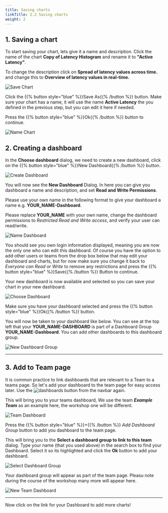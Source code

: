 ```yaml
---
title: Saving charts
linkTitle: 2.2 Saving charts
weight: 2
---
```


## 1. Saving a chart

To start saving your chart, lets give it a name and description. Click the name of the chart **Copy of Latency Histogram** and rename it to **"Active Latency"**.

To change the description click on **Spread of latency values across time.** and change this to **Overview of latency values in real-time.**

![Save Chart](../../../../../imt/images/save-chart.png)

Click the {{% button style="blue" %}}Save As{{% /button %}} button. Make sure your chart has a name, it will use the name **Active Latency** the you defined in the previous step, but you can edit it here if needed.

Press the {{% button style="blue" %}}Ok{{% /button %}}
 button to continue.

![Name Chart](../../../../../imt/images/name-chart.png)

## 2. Creating a dashboard

In the **Choose dashboard** dialog, we need to create a new dashboard, click on the {{% button style="blue" %}}New Dashboard{{% /button %}}
 button.

![Create Dashboard](../../../../../imt/images/create-dashboard.png)

You will now see the **New Dashboard** Dialog. In here you can give you dashboard a name and description, and set **Read and Write Permissions**.

Please use your own name in the following format to give your dashboard a name e.g. **YOUR_NAME-Dashboard**.

Please replace **YOUR_NAME** with your own name, change the dashboard permissions to *Restricted Read and Write access*, and verify your user can read/write.

![Name Dashboard](../../../../../imt/images/name-dashboard.png)

You should see you own login information displayed, meaning you are now the only one who can edit this dashboard. Of course you have the option to add other users or teams from the drop box below that may edit your dashboard and charts, but for now make sure you change it back to *Everyone can Read or Write* to remove any restrictions and press the {{% button style="blue" %}}Save{{% /button %}}
 Button to continue.

Your new dashboard is now available and selected so you can save your chart in your new dashboard.

![Choose Dashboard](../../../../../imt/images/choose-dashboard.png)

Make sure you have your dashboard selected and press the {{% button style="blue" %}}Ok{{% /button %}} button.

You will now be taken to your dashboard like below. You can see at the top left that your **YOUR_NAME-DASHBOARD** is part of a Dashboard Group **YOUR_NAME-Dashboard**. You can add other dashboards to this dashboard group.

![New Dashboard Group](../../../../../imt/images/new-dashboard-group.png)

---

## 3. Add to Team page

It is common practice to link dashboards that are relevant to a Team to a teams page. So let's add your dashboard to the team page for easy access later. Use the ![dashboards button](../../../../../imt/images/dashboards.png) from the navbar again.

This will bring you to your teams dashboard, We use the team ***Example Team*** as an example here, the workshop one will be different.

![Team Dashboard](../../../../../imt/images/team-dashboard.png)

Press the {{% button style="blue" %}}+{{% /button %}} *Add Dashboard Group* button to add you dashboard to the team page.

This will bring you to the **Select a dashboard group to link to this team** dialog.
Type your name (that you used above) in the search box to find your Dashboard. Select it so its highlighted and click the **Ok** button to add your dashboard.

![Select Dashboard Group](../../../../../imt/images/select-dashboard-group.png)

Your dashboard group will appear as part of the team page. Pleasu note during the course of the workshop many more will appear here.

![New Team Dashboard](../../../../../imt/images/new-team-dashboard.png)

---

Now click on the link for your Dashboard to add more charts!
